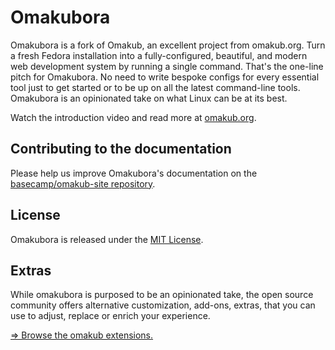 # Omakubora

Omakubora is a fork of Omakub, an excellent project from omakub.org. Turn a fresh Fedora installation into a fully-configured, beautiful, and modern web development system by running a single command. That's the one-line pitch for Omakubora. No need to write bespoke configs for every essential tool just to get started or to be up on all the latest command-line tools. Omakubora is an opinionated take on what Linux can be at its best. 

Watch the introduction video and read more at [omakub.org](https://omakub.org).

## Contributing to the documentation

Please help us improve Omakubora's documentation on the [basecamp/omakub-site repository](https://github.com/basecamp/omakub-site).

## License

Omakubora is released under the [MIT License](https://opensource.org/licenses/MIT).

## Extras

While omakubora is purposed to be an opinionated take, the open source community offers alternative customization, add-ons, extras, that you can use to adjust, replace or enrich your experience.

[⇒ Browse the omakub extensions.](EXTENSIONS.md)
